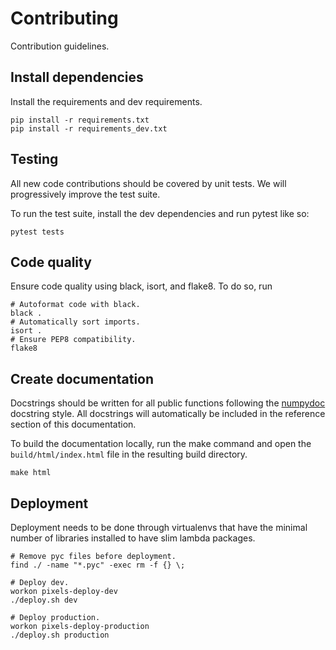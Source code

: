 # Contributing
Contribution guidelines.

## Install dependencies
Install the requirements and dev requirements.

```
pip install -r requirements.txt
pip install -r requirements_dev.txt
```

## Testing
All new code contributions should be covered by unit tests. We will
progressively improve the test suite.

To run the test suite, install the dev dependencies and run pytest like so:
```shell
pytest tests
```

## Code quality
Ensure code quality using black, isort, and flake8. To do so, run

```shell
# Autoformat code with black.
black .
# Automatically sort imports.
isort .
# Ensure PEP8 compatibility.
flake8
```

## Create documentation
Docstrings should be written for all public functions following the
[numpydoc](https://numpydoc.readthedocs.io/en/latest/format.html) docstring
style. All docstrings will automatically be included in the reference section of
this documentation.

To build the documentation locally, run the make command and open the
`build/html/index.html` file in the resulting build directory.
```shell
make html
```

## Deployment
Deployment needs to be done through virtualenvs that have the minimal number of
libraries installed to have slim lambda packages.

```shell
# Remove pyc files before deployment.
find ./ -name "*.pyc" -exec rm -f {} \;
```

```shell
# Deploy dev.
workon pixels-deploy-dev
./deploy.sh dev
```

```shell
# Deploy production.
workon pixels-deploy-production
./deploy.sh production
```
